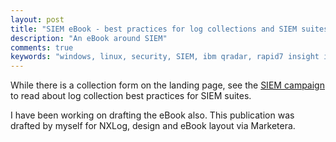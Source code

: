 ```yaml
---
layout: post
title: "SIEM eBook - best practices for log collections and SIEM suites"
description: "An eBook around SIEM"
comments: true
keywords: "windows, linux, security, SIEM, ibm qradar, rapid7 insight idr, splunk, elk, elastic search"
---
```


While there is a collection form on the landing page, see the [SIEM campaign](https://pages.nxlog.co/siem-log-collection) to read about log collection best practices for SIEM suites.

I have been working on drafting the eBook also. This publication was drafted by myself for NXLog, design and eBook layout via Marketera.
